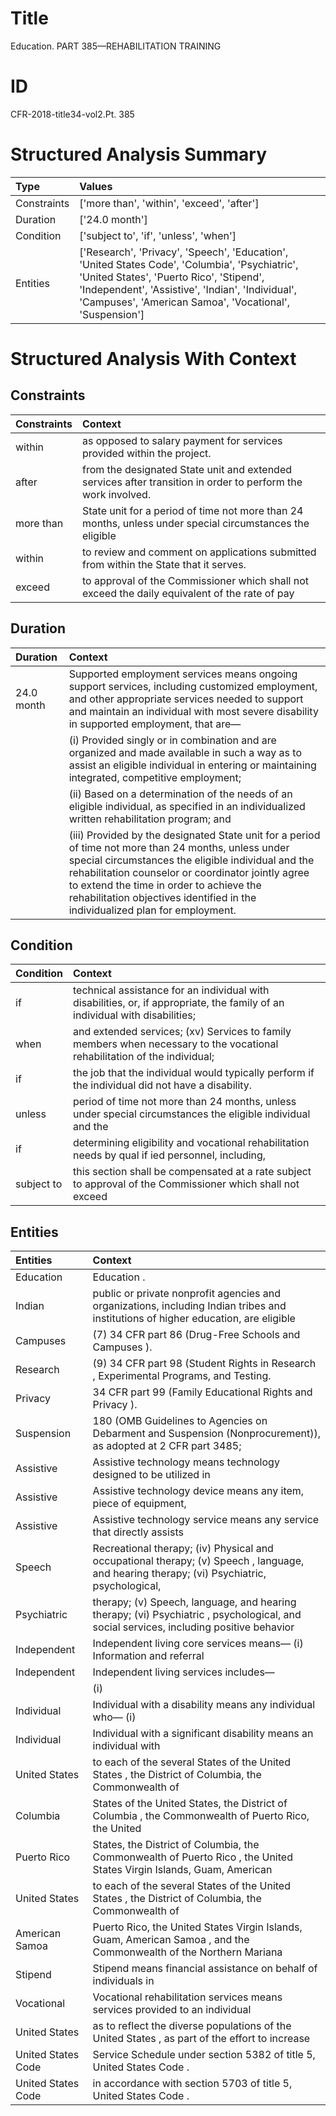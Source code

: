 # Title

 Education. PART 385—REHABILITATION TRAINING


# ID

 CFR-2018-title34-vol2.Pt. 385


# Structured Analysis Summary

| Type        | Values                                                                                                                                                                                                                                                   |
|:------------|:---------------------------------------------------------------------------------------------------------------------------------------------------------------------------------------------------------------------------------------------------------|
| Constraints | ['more than', 'within', 'exceed', 'after']                                                                                                                                                                                                               |
| Duration    | ['24.0 month']                                                                                                                                                                                                                                           |
| Condition   | ['subject to', 'if', 'unless', 'when']                                                                                                                                                                                                                   |
| Entities    | ['Research', 'Privacy', 'Speech', 'Education', 'United States Code', 'Columbia', 'Psychiatric', 'United States', 'Puerto Rico', 'Stipend', 'Independent', 'Assistive', 'Indian', 'Individual', 'Campuses', 'American Samoa', 'Vocational', 'Suspension'] |


# Structured Analysis With Context

 


## Constraints

| Constraints   | Context                                                                                                       |
|:--------------|:--------------------------------------------------------------------------------------------------------------|
| within        | as opposed to salary payment for services provided within  the project.                                       |
| after         | from the designated State unit and extended services after  transition in order to perform the work involved. |
| more than     | State unit for a period of time not more than 24 months, unless under special circumstances the eligible      |
| within        | to review and comment on applications submitted from within  the State that it serves.                        |
| exceed        | to approval of the Commissioner which shall not exceed the daily equivalent of the rate of pay                |


## Duration

| Duration   | Context                                                                                                                                                                                                                                                                                                                                                     |
|:-----------|:------------------------------------------------------------------------------------------------------------------------------------------------------------------------------------------------------------------------------------------------------------------------------------------------------------------------------------------------------------|
| 24.0 month | Supported employment services means ongoing support services, including customized employment, and other appropriate services needed to support and maintain an individual with most severe disability in supported employment, that are&#8212;                                                                                                             |
|            |               (i) Provided singly or in combination and are organized and made available in such a way as to assist an eligible individual in entering or maintaining integrated, competitive employment;                                                                                                                                                   |
|            |               (ii) Based on a determination of the needs of an eligible individual, as specified in an individualized written rehabilitation program; and                                                                                                                                                                                                   |
|            |               (iii) Provided by the designated State unit for a period of time not more than 24 months, unless under special circumstances the eligible individual and the rehabilitation counselor or coordinator jointly agree to extend the time in order to achieve the rehabilitation objectives identified in the individualized plan for employment. |


## Condition

| Condition   | Context                                                                                                                      |
|:------------|:-----------------------------------------------------------------------------------------------------------------------------|
| if          | technical assistance for an individual with disabilities, or, if appropriate, the family of an individual with disabilities; |
| when        | and extended services; (xv) Services to family members when necessary to the vocational rehabilitation of the individual;    |
| if          | the job that the individual would typically perform if  the individual did not have a disability.                            |
| unless      | period of time not more than 24 months, unless under special circumstances the eligible individual and the                   |
| if          | determining eligibility and vocational rehabilitation needs by qual if ied personnel, including,                             |
| subject to  | this section shall be compensated at a rate subject to approval of the Commissioner which shall not exceed                   |


## Entities

| Entities           | Context                                                                                                                                    |
|:-------------------|:-------------------------------------------------------------------------------------------------------------------------------------------|
| Education          | Education .                                                                                                                                |
| Indian             | public or private nonprofit agencies and organizations, including Indian tribes and institutions of higher education, are eligible         |
| Campuses           | (7) 34 CFR part 86 (Drug-Free Schools and  Campuses ).                                                                                     |
| Research           | (9) 34 CFR part 98 (Student Rights in  Research , Experimental Programs, and Testing.                                                      |
| Privacy            | 34 CFR part 99 (Family Educational Rights and Privacy ).                                                                                   |
| Suspension         | 180 (OMB Guidelines to Agencies on Debarment and Suspension (Nonprocurement)), as adopted at 2 CFR part 3485;                              |
| Assistive          | Assistive technology means technology designed to be utilized in                                                                           |
| Assistive          | Assistive technology device means any item, piece of equipment,                                                                            |
| Assistive          | Assistive technology service means any service that directly assists                                                                       |
| Speech             | Recreational therapy; (iv) Physical and occupational therapy; (v) Speech , language, and hearing therapy; (vi) Psychiatric, psychological, |
| Psychiatric        | therapy; (v) Speech, language, and hearing therapy; (vi) Psychiatric , psychological, and social services, including positive behavior     |
| Independent        | Independent living core services means&#8212; (i) Information and referral                                                                 |
| Independent        | Independent  living services includes&#8212;                                                                                               |
|                    |               (i)                                                                                                                          |
| Individual         | Individual with a disability means any individual who&#8212; (i)                                                                           |
| Individual         | Individual with a significant disability means an individual with                                                                          |
| United States      | to each of the several States of the United States , the District of Columbia, the Commonwealth of                                         |
| Columbia           | States of the United States, the District of Columbia , the Commonwealth of Puerto Rico, the United                                        |
| Puerto Rico        | States, the District of Columbia, the Commonwealth of Puerto Rico , the United States Virgin Islands, Guam, American                       |
| United States      | to each of the several States of the United States , the District of Columbia, the Commonwealth of                                         |
| American Samoa     | Puerto Rico, the United States Virgin Islands, Guam, American Samoa , and the Commonwealth of the Northern Mariana                         |
| Stipend            | Stipend means financial assistance on behalf of individuals in                                                                             |
| Vocational         | Vocational rehabilitation services means services provided to an individual                                                                |
| United States      | as to reflect the diverse populations of the United States , as part of the effort to increase                                             |
| United States Code | Service Schedule under section 5382 of title 5, United States Code .                                                                       |
| United States Code | in accordance with section 5703 of title 5, United States Code .                                                                           |


